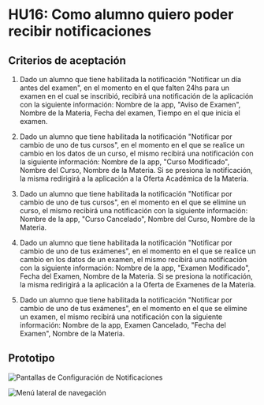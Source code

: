 # HU16: Como alumno quiero poder recibir notificaciones

## Criterios de aceptación

1. Dado un alumno que tiene habilitada la notificación "Notificar un día antes del examen", en el momento en el que falten 24hs para un examen en el cual se inscribió, recibirá una notificación de la aplicación con la siguiente información: Nombre de la app, "Aviso de Examen", Nombre de la Materia, Fecha del examen, Tiempo en el que inicia el examen.

2. Dado un alumno que tiene habilitada la notificación "Notificar por cambio de uno de tus cursos", en el momento en el que se realice un cambio en los datos de un curso, el mismo recibirá una notificación con la siguiente información: Nombre de la app, "Curso Modificado", Nombre del Curso, Nombre de la Materia. Si se presiona la notificación, la misma redirigirá a la aplicación a la Oferta Académica de la Materia.

2. Dado un alumno que tiene habilitada la notificación "Notificar por cambio de uno de tus cursos", en el momento en el que se elimine un curso, el mismo recibirá una notificación con la siguiente información: Nombre de la app, "Curso Cancelado", Nombre del Curso, Nombre de la Materia.
	
2. Dado un alumno que tiene habilitada la notificación "Notificar por cambio de uno de tus exámenes", en el momento en el que se realice un cambio en los datos de un examen, el mismo recibirá una notificación con la siguiente información: Nombre de la app, "Examen Modificado", Fecha del Examen, Nombre de la Materia. Si se presiona la notificación, la misma redirigirá a la aplicación a la Oferta de Examenes de la Materia.

2. Dado un alumno que tiene habilitada la notificación "Notificar por cambio de uno de tus exámenes", en el momento en el que se elimine un examen, el mismo recibirá una notificación con la siguiente información: Nombre de la app, Examen Cancelado, "Fecha del Examen", Nombre de la Materia.

## Prototipo
![Pantallas de Configuración de Notificaciones](./prototipos/configurar_notificaciones.png)

![Menú lateral de navegación](./prototipos/side_bar.png)
